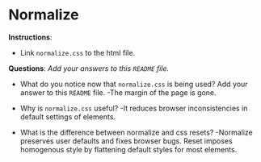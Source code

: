 # Normalize

**Instructions**: 
* Link `normalize.css` to the html file.

**Questions**: 
_Add your answers to this `README` file._

* What do you notice now that `normalize.css` is being used? Add your answer to this `README` file.
-The margin of the page is gone.

* Why is `normalize.css` useful?
-It reduces browser inconsistencies in default settings of elements.

* What is the difference between normalize and css resets? 
-Normalize preserves user defaults and fixes browser bugs. Reset imposes homogenous style by flattening default styles for most elements.